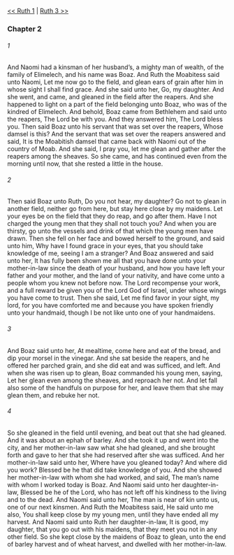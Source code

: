 [<< Ruth 1](Ruth%201.md)  |  [Ruth 3 >>](Ruth%203.md)

### Chapter 2
###### 1
And Naomi had a kinsman of her husband’s, a mighty man of wealth, of the family of Elimelech, and his name was Boaz. And Ruth the Moabitess said unto Naomi, Let me now go to the field, and glean ears of grain after him in whose sight I shall find grace. And she said unto her, Go, my daughter. And she went, and came, and gleaned in the field after the reapers. And she happened to light on a part of the field belonging unto Boaz, who was of the kindred of Elimelech. And behold, Boaz came from Bethlehem and said unto the reapers, The Lord be with you. And they answered him, The Lord bless you. Then said Boaz unto his servant that was set over the reapers, Whose damsel is this? And the servant that was set over the reapers answered and said, It is the Moabitish damsel that came back with Naomi out of the country of Moab. And she said, I pray you, let me glean and gather after the reapers among the sheaves. So she came, and has continued even from the morning until now, that she rested a little in the house.

###### 2
Then said Boaz unto Ruth, Do you not hear, my daughter? Go not to glean in another field, neither go from here, but stay here close by my maidens. Let your eyes be on the field that they do reap, and go after them. Have I not charged the young men that they shall not touch you? And when you are thirsty, go unto the vessels and drink of that which the young men have drawn. Then she fell on her face and bowed herself to the ground, and said unto him, Why have I found grace in your eyes, that you should take knowledge of me, seeing I am a stranger? And Boaz answered and said unto her, It has fully been shown me all that you have done unto your mother-in-law since the death of your husband, and how you have left your father and your mother, and the land of your nativity, and have come unto a people whom you knew not before now. The Lord recompense your work, and a full reward be given you of the Lord God of Israel, under whose wings you have come to trust. Then she said, Let me find favor in your sight, my lord, for you have comforted me and because you have spoken friendly unto your handmaid, though I be not like unto one of your handmaidens.

###### 3
And Boaz said unto her, At mealtime, come here and eat of the bread, and dip your morsel in the vinegar. And she sat beside the reapers, and he offered her parched grain, and she did eat and was sufficed, and left. And when she was risen up to glean, Boaz commanded his young men, saying, Let her glean even among the sheaves, and reproach her not. And let fall also some of the handfuls on purpose for her, and leave them that she may glean them, and rebuke her not.

###### 4
So she gleaned in the field until evening, and beat out that she had gleaned. And it was about an ephah of barley. And she took it up and went into the city, and her mother-in-law saw what she had gleaned, and she brought forth and gave to her that she had reserved after she was sufficed. And her mother-in-law said unto her, Where have you gleaned today? And where did you work? Blessed be he that did take knowledge of you. And she showed her mother-in-law with whom she had worked, and said, The man’s name with whom I worked today is Boaz. And Naomi said unto her daughter-in-law, Blessed be he of the Lord, who has not left off his kindness to the living and to the dead. And Naomi said unto her, The man is near of kin unto us, one of our next kinsmen. And Ruth the Moabitess said, He said unto me also, You shall keep close by my young men, until they have ended all my harvest. And Naomi said unto Ruth her daughter-in-law, It is good, my daughter, that you go out with his maidens, that they meet you not in any other field. So she kept close by the maidens of Boaz to glean, unto the end of barley harvest and of wheat harvest, and dwelled with her mother-in-law.